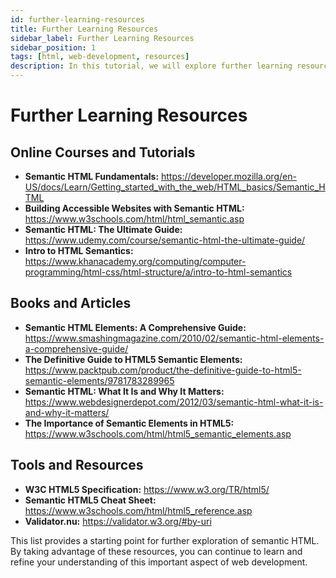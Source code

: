 ```yaml
---
id: further-learning-resources
title: Further Learning Resources
sidebar_label: Further Learning Resources
sidebar_position: 1
tags: [html, web-development, resources]
description: In this tutorial, we will explore further learning resources for HTML and web development.
---
```

# Further Learning Resources

## Online Courses and Tutorials

* **Semantic HTML Fundamentals:** https://developer.mozilla.org/en-US/docs/Learn/Getting_started_with_the_web/HTML_basics/Semantic_HTML
* **Building Accessible Websites with Semantic HTML:** https://www.w3schools.com/html/html_semantic.asp
* **Semantic HTML: The Ultimate Guide:** https://www.udemy.com/course/semantic-html-the-ultimate-guide/
* **Intro to HTML Semantics:** https://www.khanacademy.org/computing/computer-programming/html-css/html-structure/a/intro-to-html-semantics

## Books and Articles

* **Semantic HTML Elements: A Comprehensive Guide:** https://www.smashingmagazine.com/2010/02/semantic-html-elements-a-comprehensive-guide/
* **The Definitive Guide to HTML5 Semantic Elements:** https://www.packtpub.com/product/the-definitive-guide-to-html5-semantic-elements/9781783289965
* **Semantic HTML: What It Is and Why It Matters:** https://www.webdesignerdepot.com/2012/03/semantic-html-what-it-is-and-why-it-matters/
* **The Importance of Semantic Elements in HTML5:** https://www.w3schools.com/html/html5_semantic_elements.asp

## Tools and Resources

* **W3C HTML5 Specification:** https://www.w3.org/TR/html5/
* **Semantic HTML5 Cheat Sheet:** https://www.w3schools.com/html/html5_reference.asp
* **Validator.nu:** https://validator.w3.org/#by-uri

This list provides a starting point for further exploration of semantic HTML. By taking advantage of these resources, you can continue to learn and refine your understanding of this important aspect of web development.